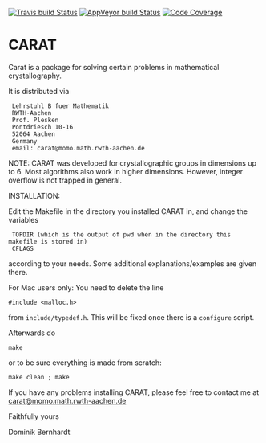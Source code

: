 [![Travis build Status](https://travis-ci.org/lbfm-rwth/carat.svg?branch=master)](https://travis-ci.org/lbfm-rwth/carat)
[![AppVeyor build Status](https://ci.appveyor.com/api/projects/status/github/lbfm-rwth/carat?branch=master&svg=true)](https://ci.appveyor.com/project/lbfm-rwth/carat)
[![Code Coverage](https://codecov.io/github/lbfm-rwth/carat/coverage.svg?branch=master&token=)](https://codecov.io/gh/lbfm-rwth/carat)

# CARAT 

Carat is a package for solving certain problems in mathematical
crystallography.

It is distributed via

     Lehrstuhl B fuer Mathematik
     RWTH-Aachen
     Prof. Plesken
     Pontdriesch 10-16
     52064 Aachen
     Germany
     email: carat@momo.math.rwth-aachen.de

NOTE: CARAT was developed for crystallographic groups in dimensions up to 6.
      Most algorithms also work in higher dimensions. However, integer overflow
      is not trapped in general.

INSTALLATION:

Edit the Makefile in the directory you installed CARAT in, and
change the variables
 
     TOPDIR (which is the output of pwd when in the directory this makefile is stored in)
     CFLAGS

according to your needs. Some additional explanations/examples are given
there.

For Mac users only: You need to delete the line 

    #include <malloc.h>
    
from `include/typedef.h`. This will be fixed once there is 
a `configure` script.

Afterwards do

    make

or to be sure everything is made from scratch:

    make clean ; make 

If you have any problems installing CARAT, please feel free to contact
me at carat@momo.math.rwth-aachen.de

Faithfully yours

Dominik Bernhardt


